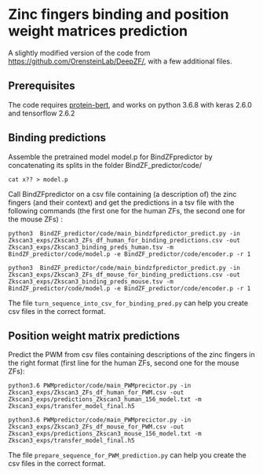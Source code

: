 # Zinc fingers binding and position weight matrices prediction

A slightly modified version of the code from https://github.com/OrensteinLab/DeepZF/, with a few additional files.

## Prerequisites
The code requires [protein-bert](https://github.com/nadavbra/protein_bert), and works on python 3.6.8 with keras 2.6.0 and tensorflow 2.6.2

## Binding predictions
Assemble the pretrained model model.p for BindZFpredictor by concatenating its splits in the folder BindZF_predictor/code/

`cat x?? > model.p`

Call BindZFpredictor on a csv file containing (a description of) the zinc fingers (and their context) and get the predictions in a tsv file with the following commands (the first one for the human ZFs, the second one for the mouse ZFs) :

```
python3  BindZF_predictor/code/main_bindzfpredictor_predict.py -in Zkscan3_exps/Zkscan3_ZFs_df_human_for_binding_predictions.csv -out Zkscan3_exps/Zkscan3_binding_preds_human.tsv -m BindZF_predictor/code/model.p -e BindZF_predictor/code/encoder.p -r 1
``` 

```
python3  BindZF_predictor/code/main_bindzfpredictor_predict.py -in Zkscan3_exps/Zkscan3_ZFs_df_mouse_for_binding_predictions.csv -out Zkscan3_exps/Zkscan3_binding_preds_mouse.tsv -m BindZF_predictor/code/model.p -e BindZF_predictor/code/encoder.p -r 1
```

The file `turn_sequence_into_csv_for_binding_pred.py` can help you create csv files in the correct format.

## Position weight matrix predictions
Predict the PWM from csv files containing descriptions of the zinc fingers in the right format (first line for the human ZFs, second one for the mouse ZFs):

```
python3.6 PWMpredictor/code/main_PWMprecictor.py -in Zkscan3_exps/Zkscan3_ZFs_df_human_for_PWM.csv -out Zkscan3_exps/predictions_Zkscan3_human_156_model.txt -m Zkscan3_exps/transfer_model_final.h5
```

```
python3.6 PWMpredictor/code/main_PWMprecictor.py -in Zkscan3_exps/Zkscan3_ZFs_df_mouse_for_PWM.csv -out Zkscan3_exps/predictions_Zkscan3_mouse_156_model.txt -m Zkscan3_exps/transfer_model_final.h5
```

The file `prepare_sequence_for_PWM_prediction.py` can help you create the csv files in the correct format.
